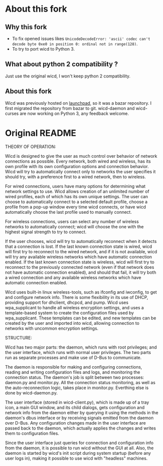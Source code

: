 # About this fork

## Why this fork

 - To fix opened issues likes `UnicodeDecodeError: 'ascii' codec
can't decode byte 0xe0 in position 0: ordinal not in
range(128)`.
 - To try to port wicd to Python 3.

## What about python 2 compatibility ?

Just use the original wicd, I won't keep python 2 compatibility.

## About this fork

Wicd was previously hosted on [launchpad](https://launchpad.net/wicd),
so it was a bazar repository. I first migrated the repository from
bazar to git. wicd-daemon and wicd-curses are now working on Python 3,
any feedback welcome.

# Original README

THEORY OF OPERATION:

Wicd is designed to give the user as much control over behavior of network
connections as possible.  Every network, both wired and wireless, has its
own profile with its own configuration options and connection behavior.
Wicd will try to automatically connect only to networks the user specifies
it should try, with a preference first to a wired network, then to wireless.

For wired connections, users have many options for determining what network
settings to use.  Wicd allows creation of an unlimited number of wired
profiles, each of which has its own unique settings.  The user can choose to
automatically connect to a selected default profile, choose a profile from a
pop-up window every time wicd connects, or have wicd automatically choose the
last profile used to manually connect.

For wireless connections, users can select any number of wireless networks
to automatically connect; wicd will choose the one with the highest signal
strength to try to connect.

If the user chooses, wicd will try to automatically reconnect when it detects
that a connection is lost.  If the last known connection state is wired, wicd
will first try to reconnect to the wired network, and if it is not available,
wicd will try any available wireless networks which have automatic connection
enabled.  If the last known connection state is wireless, wicd will first try
to reconnect to the previously connected network (even if that network does
not have automatic connection enabled), and should that fail, it will try both
a wired connection and any available wireless networks which have automatic
connection enabled.

Wicd uses built-in linux wireless-tools, such as ifconfig and iwconfig, to
get and configure network info.  There is some flexibility in its use of DHCP,
providing support for dhclient, dhcpcd, and pump.  Wicd uses wpa_supplicant
to handle all wireless encryption settings, and uses a template-based system
to create the configuration files used by wpa_supplicant.  These templates
can be edited, and new templates can be created by the user and imported into
wicd, allowing connection to networks with uncommon encryption settings.


STRUCTURE:

Wicd has two major parts: the daemon, which runs with root privileges; and the
user interface, which runs with normal user privileges.  The two parts run as
separate processes and make use of D-Bus to communicate.

The daemon is responsible for making and configuring connections, reading and
writing configuration files and logs, and monitoring the connection status.
The daemon's job is split between two processes: daemon.py and monitor.py.
All the connection status monitoring, as well as the auto-reconnection logic,
takes place in monitor.py.  Everthing else is done by wicd-daemon.py.

The user interface (stored in wicd-client.py), which is made up of a tray
icon, a main GUI window, and its child dialogs, gets configuration and network
info from the daemon either by querying it using the methods in the daemon's
dbus interface or by receiving signals emitted from the daemon over D-Bus.
Any configuration changes made in the user interface are passed back to the
daemon, which actually applies the changes and writes them to configuration
files.

Since the user interface just queries for connection and configuration info
from the daemon, it is possible to run wicd without the GUI at all.  Also,
the daemon is started by wicd's init script during system startup (before any
user logs in), making it possible to use wicd with "headless" machines.
